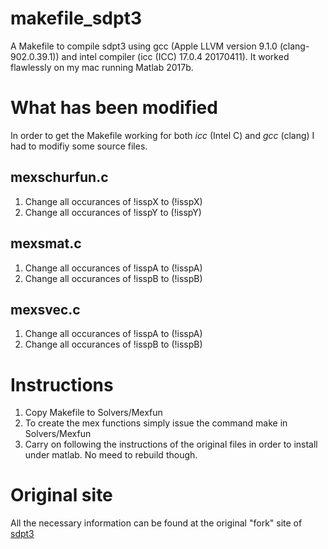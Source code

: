 # makefile_sdpt3

A Makefile to compile sdpt3 using gcc (Apple LLVM version 9.1.0 (clang-902.0.39.1)) and intel compiler (icc (ICC) 17.0.4 20170411). It worked flawlessly on my mac running Matlab 2017b.

# What has been modified

In order to get the Makefile working for both *icc* (Intel C) and *gcc* (clang) I had to modifiy some source files.

## mexschurfun.c 

1. Change all occurances of !isspX to (!isspX)
2. Change all occurances of !isspY to (!isspY)
 
## mexsmat.c

1. Change all occurances of !isspA to (!isspA)
2. Change all occurances of !isspB to (!isspB)

## mexsvec.c

1. Change all occurances of !isspA to (!isspA)
2. Change all occurances of !isspB to (!isspB)
 
# Instructions

1. Copy Makefile to Solvers/Mexfun
2. To create the mex functions simply issue the command make in Solvers/Mexfun
3. Carry on following the instructions of the original files in order to install under matlab.  No meed to rebuild though. 

# Original site

All the necessary information can be found at the original "fork" site of [sdpt3](https://github.com/sqlp/sdpt3)
